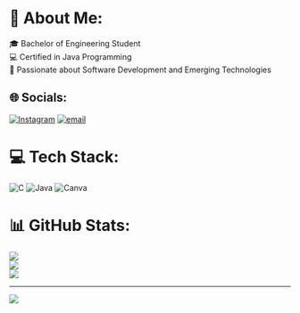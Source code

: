 # 💫 About Me:
🎓 Bachelor of Engineering Student<br>💻 Certified in Java Programming<br>🌱 Passionate about Software Development and Emerging Technologies


## 🌐 Socials:
[![Instagram](https://img.shields.io/badge/Instagram-%23E4405F.svg?logo=Instagram&logoColor=white)](https://instagram.com/keerthana__kt) [![email](https://img.shields.io/badge/Email-D14836?logo=gmail&logoColor=white)](mailto:keerthanat721@gmail.com) 

# 💻 Tech Stack:
![C](https://img.shields.io/badge/c-%2300599C.svg?style=flat-square&logo=c&logoColor=white) ![Java](https://img.shields.io/badge/java-%23ED8B00.svg?style=flat-square&logo=openjdk&logoColor=white) ![Canva](https://img.shields.io/badge/Canva-%2300C4CC.svg?style=flat-square&logo=Canva&logoColor=white)
# 📊 GitHub Stats:
![](https://github-readme-stats.vercel.app/api?username=KeerthanaPooh&theme=dark&hide_border=false&include_all_commits=true&count_private=true)<br/>
![](https://github-readme-streak-stats.herokuapp.com/?user=KeerthanaPooh&theme=dark&hide_border=false)<br/>
![](https://github-readme-stats.vercel.app/api/top-langs/?username=KeerthanaPooh&theme=dark&hide_border=false&include_all_commits=true&count_private=true&layout=compact)

---
[![](https://visitcount.itsvg.in/api?id=KeerthanaPooh&icon=0&color=0)](https://visitcount.itsvg.in)

<!-- Proudly created with GPRM ( https://gprm.itsvg.in ) -->
